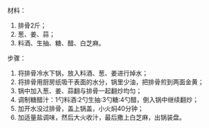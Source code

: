 材料：
1. 排骨2斤；
2. 葱、姜、蒜；
3. 料酒、生抽、糖、醋、白芝麻。

步骤：
1. 将排骨冷水下锅，放入料酒、葱、姜进行焯水；
2. 将排骨用厨房纸吸干表面的水分，锅里少油，把排骨煎到两面金黄；
3. 锅中加入葱、姜、蒜翻与排骨一起翻炒均匀；
4. 调制糖醋汁：1勺料酒:2勺生抽:3勺糖:4勺醋，倒入锅中继续翻炒；
5. 加开水没过排骨，盖上锅盖，小火焖40分钟；
6. 加适量盐调味，然后大火收汁，最后撒上白芝麻，出锅装盘。